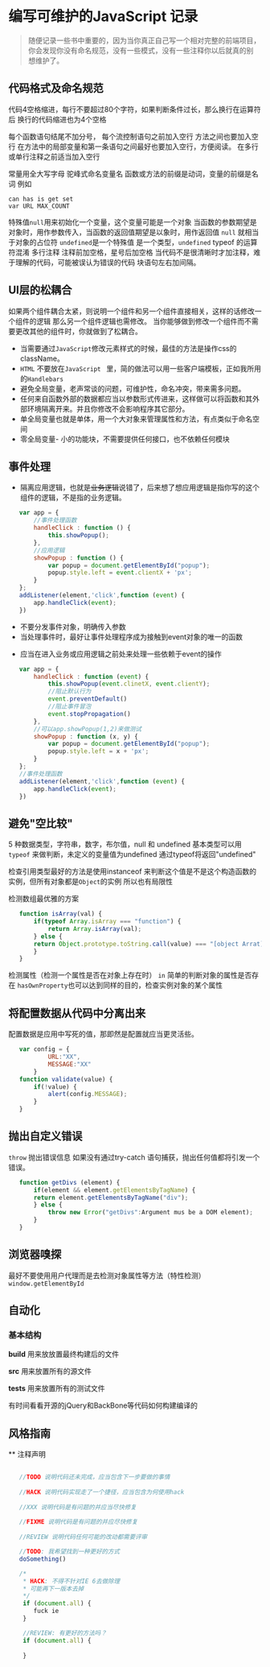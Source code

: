 编写可维护的JavaScript 记录
===============
 > 随便记录一些书中重要的，因为当你真正自己写一个相对完整的前端项目，
 你会发现你没有命名规范，没有一些模式，没有一些注释你以后就真的别
 想维护了。

代码格式及命名规范
--------------------
 代码4空格缩进，每行不要超过80个字符，如果判断条件过长，那么换行在运算符后
 换行的代码缩进也为4个空格
     
 每个函数语句结尾不加分号， 每个流控制语句之前加入空行 方法之间也要加入空行
 在方法中的局部变量和第一条语句之间最好也要加入空行，方便阅读。
 在多行或单行注释之前适当加入空行
     
 常量用全大写字母 驼峰式命名变量名
 函数或方法的前缀是动词，变量的前缀是名词 例如
 ```
 can has is get set 
 var URL MAX_COUNT
 ```
 特殊值```null```用来初始化一个变量，这个变量可能是一个对象
 当函数的参数期望是对象时，用作参数传入，当函数的返回值期望是以象时，用作返回值
 ```null``` 就相当于对象的占位符
 ```undefined```是一个特殊值 是一个类型，```undefined``` typeof 的运算符混淆
 多行注释 注释前加空格，星号后加空格
 当代码不是很清晰时才加注释，难于理解的代码，可能被误认为错误的代码
 块语句左右加间隔。

UI层的松耦合
------------------
 如果两个组件耦合太紧，则说明一个组件和另一个组件直接相关，这样的话修改一个组件的逻辑
 那么另一个组件逻辑也需修改。
 当你能够做到修改一个组件而不需要更改其他的组件时，你就做到了松耦合。
 
 * 当需要通过```JavaScript```修改元素样式的时候，最佳的方法是操作css的className。
 * ``` HTML ``` 不要放在```JavaScript ``` 里，简的做法可以用一些客户端模板，正如我所用的```Handlebars```
 * 避免全局变量，老声常谈的问题，可维护性，命名冲突，带来需多问题。
 * 任何来自函数外部的数据都应当以参数形式传进来，这样做可以将函数和其外部环境隔离开来。并且你修改不会影响程序其它部分。
 * 单全局变量也就是单体，用一个大对象来管理属性和方法，有点类似于命名空间
 * 零全局变量- 小的功能块，不需要提供任何接口，也不依赖任何模块

事件处理
-----------------
 * 隔离应用逻辑，也就是~~业务逻辑~~说错了，后来想了想应用逻辑是指你写的这个组件的逻辑，不是指的业务逻辑。
 
 ```javascript 
    var app = {
        //事件处理函数
        handleClick : function () {
            this.showPopup();
        },
        //应用逻辑
        showPopup : function () {
            var popup = document.getElementById("popup");
            popup.style.left = event.clientX + 'px';
        }
    };
    addListener(element,'click',function (event) {
        app.handleClick(event);
    })
 ```
 * 不要分发事件对象，明确传入参数
 * 当处理事件时，最好让事件处理程序成为接触到event对象的唯一的函数
  - 应当在进入业务或应用逻辑之前处来处理一些依赖于event的操作
 
 ```javascript 
    var app = {
        handleClick : function (event) {
            this.showPopup(event.clinetX, event.clientY);
            //阻止默认行为
            event.preventDefault()
            //阻止事件冒泡
            event.stopPropagation()
        },
        //可以app.showPopup(1,2)来做测试
        showPopup : function (x, y) {
            var popup = document.getElementById("popup");
            popup.style.left = x + 'px';
        }
    };
    //事件处理函数
    addListener(element,'click',function (event) {
        app.handleClick(event);
    })
 ```
避免"空比较"
-------------------
 5 种数据类型，字符串，数字，布尔值，null 和 undefined
 基本类型可以用```typeof``` 来做判断，未定义的变量值为undefined 通过typeof将返回"undefined"

 检查引用类型最好的方法是使用instanceof 来判断这个值是不是这个构造函数的实例，但所有对象都是```Object```的实例
 所以也有局限性

 检测数组最优雅的方案
 ```javascript 
    function isArray(val) {
        if(typeof Array.isArray === "function") {
            return Array.isArray(val);
        } else {
        return Object.prototype.toString.call(value) === "[object Arrat]";
        }
    }
 ``` 
 检测属性（检测一个属性是否在对象上存在时）
 ``` in ``` 简单的判断对象的属性是否存在
 ``` hasOwnProperty ```也可以达到同样的目的，检查实例对象的某个属性

将配置数据从代码中分离出来
---------------------------
 配置数据是应用中写死的值，那即然是配置就应当更灵活些。
 ```javascript
    var config = {
            URL:"XX",
            MESSAGE:"XX"
        }
    function validate(value) {
        if(!value) {
            alert(config.MESSAGE);
        }
    }
 ```
抛出自定义错误
----------------
 ``` throw ``` 抛出错误信息
 如果没有通过try-catch 语句捕获，抛出任何值都将引发一个错误。
 ```javascript
    function getDivs (element) {
        if(element && element.getElementsByTagName) {
        return element.getElementsByTagName("div");
        } else {
            throw new Error("getDivs":Argument mus be a DOM element);
        }
    }
 ```
浏览器嗅探
------------------
 最好不要使用用户代理而是去检测对象属性等方法（特性检测）``` window.getElementById ```

自动化
-----------------
### 基本结构
 **build** 用来放放置最终构建后的文件  
 
 **src** 用来放置所有的源文件  
 
 **tests** 用来放置所有的测试文件  
 

 有时间看看开源的jQuery和BackBone等代码如何构建编译的
 
风格指南
------------
** 注释声明
 ``` javascript
    
    //TODO 说明代码还未完成，应当包含下一步要做的事情
    
    //HACK 说明代码实现走了一个捷径，应当包含为何使用hack
    
    //XXX 说明代码是有问题的并应当尽快修复
    
    //FIXME 说明代码是有问题的并应尽快修复
    
    //REVIEW 说明代码任何可能的改动都需要评审

    //TODO: 我希望找到一种更好的方式
    doSomething()

    /*
     * HACK: 不得不针对IE 6去做除理
     * 可能再下一版本去掉
     */
     if (document.all) {
        fuck ie    
     }

     //REVIEW: 有更好的方法吗？
     if (document.all) {
         
     }
 ```
 

